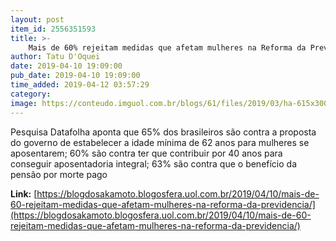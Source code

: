 ```yaml
---
layout: post
item_id: 2556351593
title: >-
    Mais de 60% rejeitam medidas que afetam mulheres na Reforma da Previdência
author: Tatu D'Oquei
date: 2019-04-10 19:09:00
pub_date: 2019-04-10 19:09:00
time_added: 2019-04-12 03:57:29
category: 
image: https://conteudo.imguol.com.br/blogs/61/files/2019/03/ha-615x300.jpg
---
```


Pesquisa Datafolha aponta que 65% dos brasileiros são contra a proposta do governo de estabelecer a idade mínima de 62 anos para mulheres se aposentarem; 60% são contra ter que contribuir por 40 anos para conseguir aposentadoria integral; 63% são contra que o benefício da pensão por morte pago

**Link:** [https://blogdosakamoto.blogosfera.uol.com.br/2019/04/10/mais-de-60-rejeitam-medidas-que-afetam-mulheres-na-reforma-da-previdencia/](https://blogdosakamoto.blogosfera.uol.com.br/2019/04/10/mais-de-60-rejeitam-medidas-que-afetam-mulheres-na-reforma-da-previdencia/)

